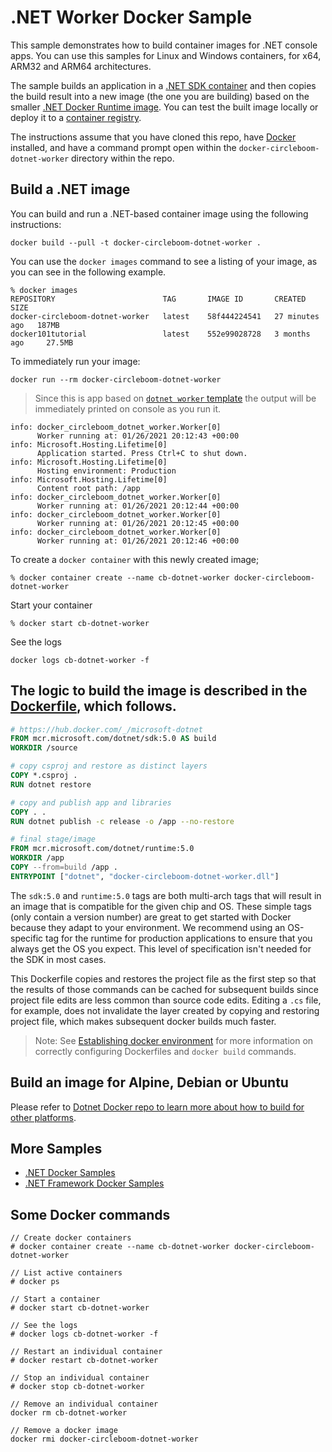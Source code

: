 # .NET Worker Docker Sample

This sample demonstrates how to build container images for .NET console apps. You can use this samples for Linux and Windows containers, for x64, ARM32 and ARM64 architectures.

The sample builds an application in a [.NET SDK container](https://hub.docker.com/_/microsoft-dotnet-sdk/) and then copies the build result into a new image (the one you are building) based on the smaller [.NET Docker Runtime image](https://hub.docker.com/_/microsoft-dotnet-runtime/). You can test the built image locally or deploy it to a [container registry](../push-image-to-acr.md).

The instructions assume that you have cloned this repo, have [Docker](https://www.docker.com/products/docker) installed, and have a command prompt open within the `docker-circleboom-dotnet-worker` directory within the repo.

## Build a .NET image

You can build and run a .NET-based container image using the following instructions:

```console
docker build --pull -t docker-circleboom-dotnet-worker .
```

You can use the `docker images` command to see a listing of your image, as you can see in the following example.

```console
% docker images
REPOSITORY                        TAG       IMAGE ID       CREATED          SIZE
docker-circleboom-dotnet-worker   latest    58f444224541   27 minutes ago   187MB
docker101tutorial                 latest    552e99028728   3 months ago     27.5MB
```

To immediately run your image:
```
docker run --rm docker-circleboom-dotnet-worker
```

> Since this is app based on [`dotnet worker` template](https://devblogs.microsoft.com/aspnet/net-core-workers-as-windows-services/) the output will be immediately printed on console as you run it.
```
info: docker_circleboom_dotnet_worker.Worker[0]
      Worker running at: 01/26/2021 20:12:43 +00:00
info: Microsoft.Hosting.Lifetime[0]
      Application started. Press Ctrl+C to shut down.
info: Microsoft.Hosting.Lifetime[0]
      Hosting environment: Production
info: Microsoft.Hosting.Lifetime[0]
      Content root path: /app
info: docker_circleboom_dotnet_worker.Worker[0]
      Worker running at: 01/26/2021 20:12:44 +00:00
info: docker_circleboom_dotnet_worker.Worker[0]
      Worker running at: 01/26/2021 20:12:45 +00:00
info: docker_circleboom_dotnet_worker.Worker[0]
      Worker running at: 01/26/2021 20:12:46 +00:00
```

To create a `docker container` with this newly created image;
```
% docker container create --name cb-dotnet-worker docker-circleboom-dotnet-worker
```

Start your container
```
% docker start cb-dotnet-worker
```

See the logs
```
docker logs cb-dotnet-worker -f
```

## The logic to build the image is described in the [Dockerfile](Dockerfile), which follows.

```Dockerfile
# https://hub.docker.com/_/microsoft-dotnet
FROM mcr.microsoft.com/dotnet/sdk:5.0 AS build
WORKDIR /source

# copy csproj and restore as distinct layers
COPY *.csproj .
RUN dotnet restore

# copy and publish app and libraries
COPY . .
RUN dotnet publish -c release -o /app --no-restore

# final stage/image
FROM mcr.microsoft.com/dotnet/runtime:5.0
WORKDIR /app
COPY --from=build /app .
ENTRYPOINT ["dotnet", "docker-circleboom-dotnet-worker.dll"]
```

The `sdk:5.0` and `runtime:5.0` tags are both multi-arch tags that will result in an image that is compatible for the given chip and OS. These simple tags (only contain a version number) are great to get started with Docker because they adapt to your environment. We recommend using an OS-specific tag for the runtime for production applications to ensure that you always get the OS you expect. This level of specification isn't needed for the SDK in most cases.

This Dockerfile copies and restores the project file as the first step so that the results of those commands can be cached for subsequent builds since project file edits are less common than source code edits. Editing a `.cs` file, for example, does not invalidate the layer created by copying and restoring project file, which makes subsequent docker builds much faster.

> Note: See [Establishing docker environment](../establishing-docker-environment.md) for more information on correctly configuring Dockerfiles and `docker build` commands.

## Build an image for Alpine, Debian or Ubuntu

Please refer to [Dotnet Docker repo to learn more about how to build for other platforms](https://github.com/dotnet/dotnet-docker/blob/master/samples/dotnetapp/README.md).

## More Samples

* [.NET Docker Samples](../README.md)
* [.NET Framework Docker Samples](https://github.com/microsoft/dotnet-framework-docker/blob/master/samples/README.md)


## Some Docker commands

```
// Create docker containers
# docker container create --name cb-dotnet-worker docker-circleboom-dotnet-worker

// List active containers
# docker ps

// Start a container
# docker start cb-dotnet-worker

// See the logs
# docker logs cb-dotnet-worker -f

// Restart an individual container
# docker restart cb-dotnet-worker

// Stop an individual container
# docker stop cb-dotnet-worker

// Remove an individual container
docker rm cb-dotnet-worker

// Remove a docker image
docker rmi docker-circleboom-dotnet-worker 
```
